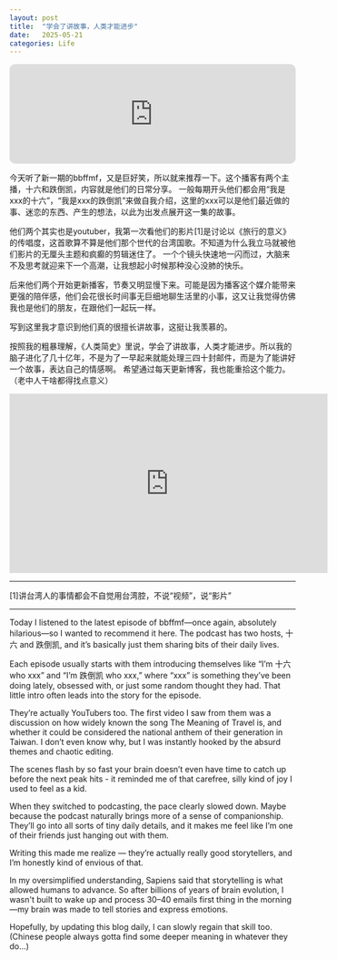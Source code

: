 ```yaml
---
layout: post
title:  "学会了讲故事，人类才能进步"
date:   2025-05-21
categories: Life
---
```


<iframe allow="autoplay *; encrypted-media *; fullscreen *; clipboard-write" frameborder="0" height="175" style="width:100%;max-width:660px;overflow:hidden;border-radius:10px;" sandbox="allow-forms allow-popups allow-same-origin allow-scripts allow-storage-access-by-user-activation allow-top-navigation-by-user-activation" src="https://embed.podcasts.apple.com/us/podcast/bbffmf74-%E5%81%B7%E5%90%83%E8%A2%AB%E6%8A%93%E5%88%B0%E8%AA%AA%E7%9C%9F%E7%9A%84%E5%8F%AA%E6%9C%89%E9%80%99%E4%B8%80%E6%AC%A1/id1584259367?i=1000708886160"></iframe>

今天听了新一期的bbffmf，又是巨好笑，所以就来推荐一下。这个播客有两个主播，十六和跌倒凯，内容就是他们的日常分享。
一般每期开头他们都会用“我是xxx的十六”，“我是xxx的跌倒凯”来做自我介绍，这里的xxx可以是他们最近做的事、迷恋的东西、产生的想法，以此为出发点展开这一集的故事。

他们两个其实也是youtuber，我第一次看他们的影片[1]是讨论以《旅行的意义》的传唱度，这首歌算不算是他们那个世代的台湾国歌。不知道为什么我立马就被他们影片的无厘头主题和疯癫的剪辑迷住了。
一个个镜头快速地一闪而过，大脑来不及思考就迎来下一个高潮，让我想起小时候那种没心没肺的快乐。

后来他们两个开始更新播客，节奏又明显慢下来。可能是因为播客这个媒介能带来更强的陪伴感，他们会花很长时间事无巨细地聊生活里的小事，这又让我觉得仿佛我也是他们的朋友，在跟他们一起玩一样。

写到这里我才意识到他们真的很擅长讲故事，这挺让我羡慕的。

按照我的粗暴理解，《人类简史》里说，学会了讲故事，人类才能进步。所以我的脑子进化了几十亿年，不是为了一早起来就能处理三四十封邮件，而是为了能讲好一个故事，表达自己的情感啊。
希望通过每天更新博客，我也能重拾这个能力。（老中人干啥都得找点意义）

<iframe width="560" height="315" src="https://www.youtube.com/embed/BBpa65BgwEk?si=jpFvVRnyHjxJRxe5" title="YouTube video player" frameborder="0" allow="accelerometer; autoplay; clipboard-write; encrypted-media; gyroscope; picture-in-picture; web-share" referrerpolicy="strict-origin-when-cross-origin" allowfullscreen></iframe>

---

[1]讲台湾人的事情都会不自觉用台湾腔，不说“视频”，说“影片”

---

Today I listened to the latest episode of bbffmf—once again, absolutely hilarious—so I wanted to recommend it here. The podcast has two hosts, 十六 and 跌倒凯, and it’s basically just them sharing bits of their daily lives.

Each episode usually starts with them introducing themselves like “I’m 十六 who xxx” and “I’m 跌倒凯 who xxx,” where “xxx” is something they’ve been doing lately, obsessed with, or just some random thought they had. That little intro often leads into the story for the episode.

They’re actually YouTubers too. The first video I saw from them was a discussion on how widely known the song The Meaning of Travel is, and whether it could be considered the national anthem of their generation in Taiwan. I don’t even know why, but I was instantly hooked by the absurd themes and chaotic editing.

The scenes flash by so fast your brain doesn’t even have time to catch up before the next peak hits - it reminded me of that carefree, silly kind of joy I used to feel as a kid.

When they switched to podcasting, the pace clearly slowed down. Maybe because the podcast naturally brings more of a sense of companionship. They’ll go into all sorts of tiny daily details, and it makes me feel like I’m one of their friends just hanging out with them.

Writing this made me realize — they’re actually really good storytellers, and I’m honestly kind of envious of that.

In my oversimplified understanding, Sapiens said that storytelling is what allowed humans to advance. So after billions of years of brain evolution, I wasn't built to wake up and process 30–40 emails first thing in the morning—my brain was made to tell stories and express emotions.

Hopefully, by updating this blog daily, I can slowly regain that skill too. (Chinese people always gotta find some deeper meaning in whatever they do...)